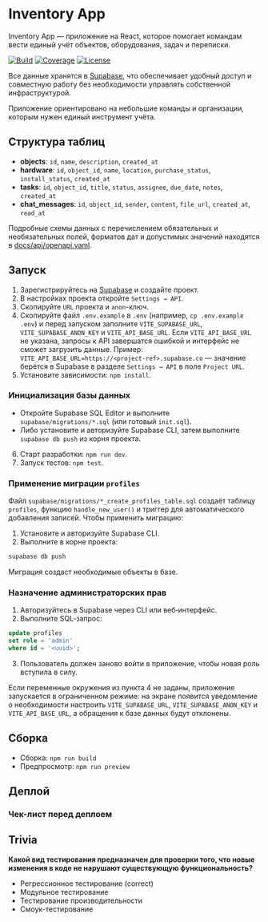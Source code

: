 # Inventory App

Inventory App — приложение на React, которое помогает командам вести единый учёт объектов, оборудования, задач и переписки.

[![Build](https://github.com/devyjones991-ai/inventory-app/actions/workflows/supabase-migrate.yml/badge.svg)](https://github.com/devyjones991-ai/inventory-app/actions)
[![Coverage](https://img.shields.io/codecov/c/github/devyjones991-ai/inventory-app)](https://codecov.io/gh/devyjones991-ai/inventory-app)
[![License](https://img.shields.io/github/license/devyjones991-ai/inventory-app)](LICENSE)

Все данные хранятся в [Supabase](https://supabase.com/), что обеспечивает удобный доступ и совместную работу без необходимости управлять собственной инфраструктурой.

Приложение ориентировано на небольшие команды и организации, которым нужен единый инструмент учёта.

## Структура таблиц

- **objects**: `id`, `name`, `description`, `created_at`
- **hardware**: `id`, `object_id`, `name`, `location`, `purchase_status`, `install_status`, `created_at`
- **tasks**: `id`, `object_id`, `title`, `status`, `assignee`, `due_date`, `notes`, `created_at`
- **chat_messages**: `id`, `object_id`, `sender`, `content`, `file_url`, `created_at`, `read_at`

Подробные схемы данных с перечислением обязательных и необязательных полей, форматов дат и допустимых значений находятся в [docs/api/openapi.yaml](docs/api/openapi.yaml).

## Запуск

1. Зарегистрируйтесь на [Supabase](https://supabase.com) и создайте проект.
2. В настройках проекта откройте `Settings → API`.
3. Скопируйте `URL` проекта и `anon`-ключ.
4. Скопируйте файл `.env.example` в `.env` (например, `cp .env.example .env`) и перед запуском заполните `VITE_SUPABASE_URL`, `VITE_SUPABASE_ANON_KEY` и `VITE_API_BASE_URL`.
   Если `VITE_API_BASE_URL` не указана, запросы к API завершатся ошибкой и интерфейс не сможет загрузить данные.
   Пример: `VITE_API_BASE_URL=https://<project-ref>.supabase.co` — значение берётся в Supabase в разделе `Settings → API` в поле `Project URL`.
5. Установите зависимости: `npm install`.

### Инициализация базы данных

- Откройте Supabase SQL Editor и выполните `supabase/migrations/*.sql` (или готовый `init.sql`).
- Либо установите и авторизуйте Supabase CLI, затем выполните `supabase db push` из корня проекта.

6. Старт разработки: `npm run dev`.
7. Запуск тестов: `npm test`.

### Применение миграции `profiles`

Файл `supabase/migrations/*_create_profiles_table.sql` создаёт таблицу `profiles`,
функцию `handle_new_user()` и триггер для автоматического добавления записей.
Чтобы применить миграцию:

1. Установите и авторизуйте Supabase CLI.
2. Выполните в корне проекта:

```bash
supabase db push
```

Миграция создаст необходимые объекты в базе.

### Назначение администраторских прав

1. Авторизуйтесь в Supabase через CLI или веб‑интерфейс.
2. Выполните SQL‑запрос:

```sql
update profiles
set role = 'admin'
where id = '<uuid>';
```

3. Пользователь должен заново войти в приложение, чтобы новая роль вступила в силу.

Если переменные окружения из пункта 4 не заданы, приложение запускается в ограниченном режиме: на экране появится уведомление о необходимости настроить `VITE_SUPABASE_URL`, `VITE_SUPABASE_ANON_KEY` и `VITE_API_BASE_URL`, а обращения к базе данных будут отклонены.

## Сборка

- Сборка: `npm run build`
- Предпросмотр: `npm run preview`

## Деплой

### Чек-лист перед деплоем

## Trivia

**Какой вид тестирования предназначен для проверки того, что новые изменения в коде не нарушают существующую функциональность?**

- Регрессионное тестирование (correct)
- Модульное тестирование
- Тестирование производительности
- Смоук-тестирование
